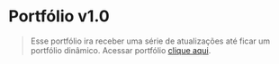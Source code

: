 # Portfólio v1.0

> Esse portfólio ira receber uma série de atualizações até ficar um portfólio dinâmico.
> Acessar portfólio [clique aqui](https://dev-edsonlopes.github.io/simple-portfolio/).